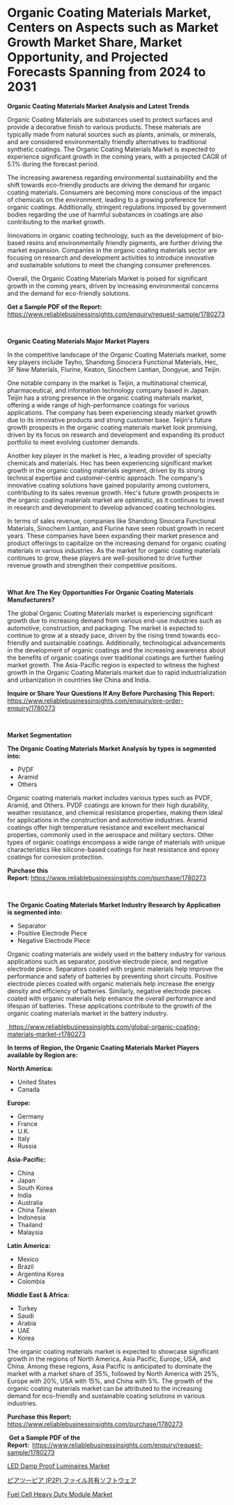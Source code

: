 <p><h1>Organic Coating Materials Market, Centers on Aspects such as Market Growth Market Share, Market Opportunity, and Projected Forecasts Spanning from 2024 to 2031</h1></p><p><strong>Organic Coating Materials Market Analysis and Latest Trends</strong></p>
<p><p>Organic Coating Materials are substances used to protect surfaces and provide a decorative finish to various products. These materials are typically made from natural sources such as plants, animals, or minerals, and are considered environmentally friendly alternatives to traditional synthetic coatings. The Organic Coating Materials Market is expected to experience significant growth in the coming years, with a projected CAGR of 5.1% during the forecast period.</p><p>The increasing awareness regarding environmental sustainability and the shift towards eco-friendly products are driving the demand for organic coating materials. Consumers are becoming more conscious of the impact of chemicals on the environment, leading to a growing preference for organic coatings. Additionally, stringent regulations imposed by government bodies regarding the use of harmful substances in coatings are also contributing to the market growth.</p><p>Innovations in organic coating technology, such as the development of bio-based resins and environmentally friendly pigments, are further driving the market expansion. Companies in the organic coating materials sector are focusing on research and development activities to introduce innovative and sustainable solutions to meet the changing consumer preferences.</p><p>Overall, the Organic Coating Materials Market is poised for significant growth in the coming years, driven by increasing environmental concerns and the demand for eco-friendly solutions.</p></p>
<p><strong>Get a Sample PDF of the Report:&nbsp;</strong> <a href="https://www.reliablebusinessinsights.com/enquiry/request-sample/1780273">https://www.reliablebusinessinsights.com/enquiry/request-sample/1780273</a></p>
<p>&nbsp;</p>
<p><strong>Organic Coating Materials Major Market Players</strong></p>
<p><p>In the competitive landscape of the Organic Coating Materials market, some key players include Tayho, Shandong Sinocera Functional Materials, Hec, 3F New Materials, Flurine, Keaton, Sinochem Lantian, Dongyue, and Teijin. </p><p>One notable company in the market is Teijin, a multinational chemical, pharmaceutical, and information technology company based in Japan. Teijin has a strong presence in the organic coating materials market, offering a wide range of high-performance coatings for various applications. The company has been experiencing steady market growth due to its innovative products and strong customer base. Teijin's future growth prospects in the organic coating materials market look promising, driven by its focus on research and development and expanding its product portfolio to meet evolving customer demands. </p><p>Another key player in the market is Hec, a leading provider of specialty chemicals and materials. Hec has been experiencing significant market growth in the organic coating materials segment, driven by its strong technical expertise and customer-centric approach. The company's innovative coating solutions have gained popularity among customers, contributing to its sales revenue growth. Hec's future growth prospects in the organic coating materials market are optimistic, as it continues to invest in research and development to develop advanced coating technologies.</p><p>In terms of sales revenue, companies like Shandong Sinocera Functional Materials, Sinochem Lantian, and Flurine have seen robust growth in recent years. These companies have been expanding their market presence and product offerings to capitalize on the increasing demand for organic coating materials in various industries. As the market for organic coating materials continues to grow, these players are well-positioned to drive further revenue growth and strengthen their competitive positions.</p></p>
<p>&nbsp;</p>
<p><strong>What Are The Key Opportunities For Organic Coating Materials Manufacturers?</strong></p>
<p><p>The global Organic Coating Materials market is experiencing significant growth due to increasing demand from various end-use industries such as automotive, construction, and packaging. The market is expected to continue to grow at a steady pace, driven by the rising trend towards eco-friendly and sustainable coatings. Additionally, technological advancements in the development of organic coatings and the increasing awareness about the benefits of organic coatings over traditional coatings are further fueling market growth. The Asia-Pacific region is expected to witness the highest growth in the Organic Coating Materials market due to rapid industrialization and urbanization in countries like China and India.</p></p>
<p><strong>Inquire or Share Your Questions If Any Before Purchasing This Report:</strong> <a href="https://www.reliablebusinessinsights.com/enquiry/pre-order-enquiry/1780273">https://www.reliablebusinessinsights.com/enquiry/pre-order-enquiry/1780273</a></p>
<p>&nbsp;</p>
<p><strong>Market Segmentation</strong></p>
<p><strong>The Organic Coating Materials Market Analysis by types is segmented into:</strong></p>
<p><ul><li>PVDF</li><li>Aramid</li><li>Others</li></ul></p>
<p><p>Organic coating materials market includes various types such as PVDF, Aramid, and Others. PVDF coatings are known for their high durability, weather resistance, and chemical resistance properties, making them ideal for applications in the construction and automotive industries. Aramid coatings offer high temperature resistance and excellent mechanical properties, commonly used in the aerospace and military sectors. Other types of organic coatings encompass a wide range of materials with unique characteristics like silicone-based coatings for heat resistance and epoxy coatings for corrosion protection.</p></p>
<p><strong>Purchase this Report:&nbsp;</strong><a href="https://www.reliablebusinessinsights.com/purchase/1780273">https://www.reliablebusinessinsights.com/purchase/1780273</a></p>
<p>&nbsp;</p>
<p><strong>The Organic Coating Materials Market Industry Research by Application is segmented into:</strong></p>
<p><ul><li>Separator</li><li>Positive Electrode Piece</li><li>Negative Electrode Piece</li></ul></p>
<p><p>Organic coating materials are widely used in the battery industry for various applications such as separator, positive electrode piece, and negative electrode piece. Separators coated with organic materials help improve the performance and safety of batteries by preventing short circuits. Positive electrode pieces coated with organic materials help increase the energy density and efficiency of batteries. Similarly, negative electrode pieces coated with organic materials help enhance the overall performance and lifespan of batteries. These applications contribute to the growth of the organic coating materials market in the battery industry.</p></p>
<p><a href="https://www.reliablebusinessinsights.com/global-organic-coating-materials-market-r1780273">&nbsp;https://www.reliablebusinessinsights.com/global-organic-coating-materials-market-r1780273</a></p>
<p><strong>In terms of Region, the Organic Coating Materials Market Players available by Region are:</strong></p>
<p>
    <p> <strong> North America: </strong>
        <ul>
            <li>United States</li>
            <li>Canada</li>
        </ul>
        </p> 
    <p> <strong> Europe: </strong>
        <ul>
            <li>Germany</li>
            <li>France</li>
            <li>U.K.</li>
            <li>Italy</li>
            <li>Russia</li>
        </ul>
        </p> 
    <p> <strong> Asia-Pacific: </strong>
        <ul>
            <li>China</li>
            <li>Japan</li>
            <li>South Korea</li>
            <li>India</li>
            <li>Australia</li>
            <li>China Taiwan</li>
            <li>Indonesia</li>
            <li>Thailand</li>
            <li>Malaysia</li>
        </ul>
        </p> 
    <p> <strong> Latin America: </strong>
        <ul>
            <li>Mexico</li>
            <li>Brazil</li>
            <li>Argentina Korea</li>
            <li>Colombia</li>
        </ul>
        </p> 
    <p> <strong> Middle East & Africa: </strong>
        <ul>
            <li>Turkey</li>
            <li>Saudi</li>
            <li>Arabia</li>
            <li>UAE</li>
            <li>Korea</li>
        </ul>
    </p>
    </p>
<p><p>The organic coating materials market is expected to showcase significant growth in the regions of North America, Asia Pacific, Europe, USA, and China. Among these regions, Asia Pacific is anticipated to dominate the market with a market share of 35%, followed by North America with 25%, Europe with 20%, USA with 15%, and China with 5%. The growth of the organic coating materials market can be attributed to the increasing demand for eco-friendly and sustainable coating solutions in various industries.</p></p>
<p><strong>Purchase this Report: </strong><a href="https://www.reliablebusinessinsights.com/purchase/1780273">https://www.reliablebusinessinsights.com/purchase/1780273</a></p>
<p>&nbsp;<strong>Get a Sample PDF of the Report:&nbsp;&nbsp;</strong><a href="https://www.reliablebusinessinsights.com/enquiry/request-sample/1780273">https://www.reliablebusinessinsights.com/enquiry/request-sample/1780273</a></p>
<p><strong></strong></p>
<p><p><a href="https://view.publitas.com/reportprime-1/led-damp-proof-luminaires-market-trends-and-analysis-opportunities-and-challenges-for-future-growth-2024-2031/">LED Damp Proof Luminaires Market</a></p><p><a href="https://medium.com/@harmonybogan1944/%E3%83%94%E3%82%A2%E3%83%84%E3%83%BC%E3%83%94%E3%82%A2-p2p-%E3%83%95%E3%82%A1%E3%82%A4%E3%83%AB%E5%85%B1%E6%9C%89%E3%82%BD%E3%83%95%E3%83%88%E3%82%A6%E3%82%A7%E3%82%A2%E5%B8%82%E5%A0%B4%E3%81%AE%E3%83%A1%E3%83%88%E3%83%AA%E3%82%AF%E3%82%B9%E3%81%AE%E8%A7%A3%E8%AA%AD-%E5%B8%82%E5%A0%B4%E3%82%B7%E3%82%A7%E3%82%A2-%E3%83%88%E3%83%AC%E3%83%B3%E3%83%89-%E3%81%8A%E3%82%88%E3%81%B3%E6%88%90%E9%95%B7%E3%83%91%E3%82%BF%E3%83%BC%E3%83%B3-ba26c261351a">ピアツーピア (P2P) ファイル共有ソフトウェア</a></p><p><a href="https://github.com/AnnChovey2023/Market-Research-Report-List-1/blob/main/fuel-cell-heavy-duty-module-market.md">Fuel Cell Heavy Duty Module Market</a></p></p>
